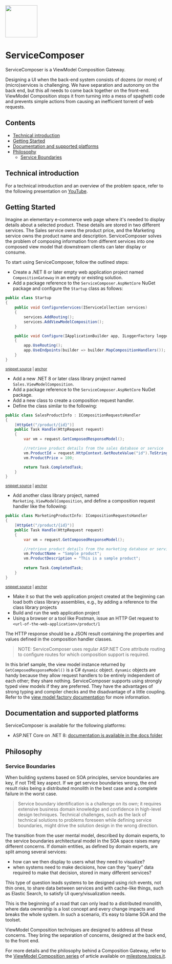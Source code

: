 <img src="assets/ServiceComposer.png" width="100" />

# ServiceComposer

ServiceComposer is a ViewModel Composition Gateway.

Designing a UI when the back-end system consists of dozens (or more) of (micro)services is challenging. We have separation and autonomy on the back end, but this all needs to come back together on the front-end. ViewModel Composition stops it from turning into a mess of spaghetti code and prevents simple actions from causing an inefficient torrent of web requests.

<!-- toc -->
## Contents

  * [Technical introduction](#technical-introduction)
  * [Getting Started](#getting-started)
  * [Documentation and supported platforms](#documentation-and-supported-platforms)
  * [Philosophy](#philosophy)
    * [Service Boundaries](#service-boundaries)<!-- endToc -->

## Technical introduction

For a technical introduction and an overview of the problem space, refer to the following presentation on [YouTube](https://www.youtube.com/watch?v=AxWGAiIg7_0).

## Getting Started

Imagine an elementary e-commerce web page where it's needed to display details about a selected product. These details are stored in two different services. The Sales service owns the product price, and the Marketing service owns the product name and description. ServiceComposer solves the problem of composing information from different services into one composed view model that downstream clients can later display or consume.

To start using ServiceComposer, follow the outlined steps:

- Create a .NET 8 or later empty web application project named `CompositionGateway` in an empty or existing solution.
- Add a package reference to the `ServiceComposer.AspNetCore` NuGet package and configure the `Startup` class as follows:

<!-- snippet: sample-startup -->
<a id='snippet-sample-startup'></a>
```cs
public class Startup
{
    public void ConfigureServices(IServiceCollection services)
    {
        services.AddRouting();
        services.AddViewModelComposition();
    }

    public void Configure(IApplicationBuilder app, ILoggerFactory loggerFactory)
    {
        app.UseRouting();
        app.UseEndpoints(builder => builder.MapCompositionHandlers());
    }
}
```
<sup><a href='/src/Snippets/BasicUsage/Startup.cs#L8-L23' title='Snippet source file'>snippet source</a> | <a href='#snippet-sample-startup' title='Start of snippet'>anchor</a></sup>
<!-- endSnippet -->

- Add a new .NET 8 or later class library project named `Sales.ViewModelComposition`.
- Add a package reference to the `ServiceComposer.AspNetCore` NuGet package.
- Add a new class to create a composition request handler.
- Define the class similar to the following:

<!-- snippet: basic-usage-sales-handler -->
<a id='snippet-basic-usage-sales-handler'></a>
```cs
public class SalesProductInfo : ICompositionRequestsHandler
{
    [HttpGet("/product/{id}")]
    public Task Handle(HttpRequest request)
    {
        var vm = request.GetComposedResponseModel();

        //retrieve product details from the sales database or service
        vm.ProductId = request.HttpContext.GetRouteValue("id").ToString();
        vm.ProductPrice = 100;

        return Task.CompletedTask;
    }
}
```
<sup><a href='/src/Snippets/BasicUsage/SalesProductInfo.cs#L9-L24' title='Snippet source file'>snippet source</a> | <a href='#snippet-basic-usage-sales-handler' title='Start of snippet'>anchor</a></sup>
<!-- endSnippet -->

- Add another class library project, named `Marketing.ViewModelComposition`, and define a composition request handler like the following:

<!-- snippet: basic-usage-marketing-handler -->
<a id='snippet-basic-usage-marketing-handler'></a>
```cs
public class MarketingProductInfo: ICompositionRequestsHandler
{
    [HttpGet("/product/{id}")]
    public Task Handle(HttpRequest request)
    {
        var vm = request.GetComposedResponseModel();

        //retrieve product details from the marketing database or service
        vm.ProductName = "Sample product";
        vm.ProductDescription = "This is a sample product";
        
        return Task.CompletedTask;
    }
}
```
<sup><a href='/src/Snippets/BasicUsage/MarketingProductInfo.cs#L8-L23' title='Snippet source file'>snippet source</a> | <a href='#snippet-basic-usage-marketing-handler' title='Start of snippet'>anchor</a></sup>
<!-- endSnippet -->

- Make it so that the web application project created at the beginning can load both class library assemblies, e.g., by adding a reference to the class library projects
- Build and run the web application project
- Using a browser or a tool like Postman, issue an HTTP Get request to `<url-of-the-web-application>/product/1`

The HTTP response should be a JSON result containing the properties and values defined in the composition handler classes.

> NOTE: ServiceComposer uses regular ASP.NET Core attribute routing to configure routes for which composition support is required.

In this brief sample, the view model instance returned by `GetComposedResponseModel()` is a C# `dynamic` object. `dynamic` objects are handy because they allow request handlers to be entirely independent of each other; they share nothing. ServiceComposer supports using strongly typed view models if they are preferred. They have the advantages of strong typing and compiler checks and the disadvantage of a little coupling. Refer to the [view model factory documentation](docs/view-model-factory) for more information.

## Documentation and supported platforms

ServiceComposer is available for the following platforms:

- ASP.NET Core on .NET 8: [documentation is available in the docs folder](docs)

## Philosophy

### Service Boundaries

When building systems based on SOA principles, service boundaries are key, if not THE key aspect. If we get service boundaries wrong, the end result risks being a distributed monolith in the best case and a complete failure in the worst case.

> Service boundary identification is a challenge on its own; it requires extensive business domain knowledge and confidence in high-level design techniques. Technical challenges, such as the lack of technical solutions to problems foreseen while defining service boundaries, might drive the solution design in the wrong direction.

The transition from the user mental model, described by domain experts, to the service boundaries architectural model in the SOA space raises many different concerns. If domain entities, as defined by domain experts, are split among several services:

- how can we then display to users what they need to visualize?
- when systems need to make decisions, how can they “query” data required to make that decision, stored in many different services?

This type of question leads systems to be designed using rich events, not thin ones, to share data between services and with cache-like things, such as Elastic Search, to satisfy UI query/visualization needs.

This is the beginning of a road that can only lead to a distributed monolith, where data ownership is a lost concept and every change impacts and breaks the whole system. In such a scenario, it’s easy to blame SOA and the toolset.

ViewModel Composition techniques are designed to address all these concerns. They bring the separation of concerns, designed at the back end, to the front end.

For more details and the philosophy behind a Composition Gateway, refer to the [ViewModel Composition series](https://milestone.topics.it/categories/view-model-composition) of article available on [milestone.topics.it](https://milestone.topics.it/).
